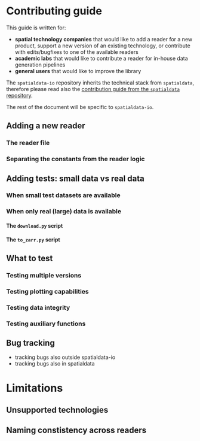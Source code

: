 # Contributing guide

This guide is written for:

- **spatial technology companies** that would like to add a reader for a new product, support a new version of an existing technology, or contribute with edits/bugfixes to one of the available readers
- **academic labs** that would like to contribute a reader for in-house data generation pipelines
- **general users** that would like to improve the library

The `spatialdata-io` repository inherits the technical stack from `spatialdata`, therefore please read also the [contribution guide from the `spatialdata` repository](https://github.com/scverse/spatialdata/blob/main/docs/contributing.md).

The rest of the document will be specific to `spatialdata-io`.

## Adding a new reader

### The reader file

### Separating the constants from the reader logic

## Adding tests: small data vs real data

### When small test datasets are available

### When only real (large) data is available

#### The `download.py` script

#### The `to_zarr.py` script

## What to test

### Testing multiple versions

### Testing plotting capabilities

### Testing data integrity

### Testing auxiliary functions

## Bug tracking

- tracking bugs also outside spatialdata-io
- tracking bugs also in spatialdata

# Limitations

## Unsupported technologies

## Naming constistency across readers
